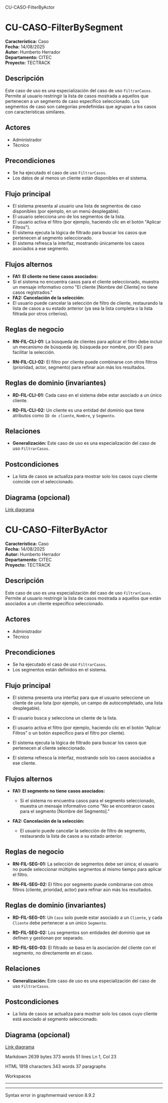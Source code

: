   
CU-CASO-FilterByActor

# CU-CASO-FilterBySegment  
  

**Característica:** Caso   
**Fecha:** 14/08/2025  
**Autor:** Humberto Herrador  
**Departamento:** CITEC  
**Proyecto:** TECTRACK  
  
  

## Descripción  

Este caso de uso es una especialización del caso de uso `FiltrarCasos`. Permite al usuario restringir la lista de casos mostrada a aquellos que pertenecen a un segmento de caso específico seleccionado. Los segmentos de caso son categorías predefinidas que agrupan a los casos con características similares.
  

## Actores  

- Administrador  
- Técnico  
  

## Precondiciones  

- Se ha ejecutado el caso de uso `FiltrarCasos`.  
-   Los datos de al menos un cliente están disponibles en el sistema.  
  

## Flujo principal  

-   El sistema presenta al usuario una lista de segmentos de caso disponibles (por ejemplo, en un menú desplegable).
-   El usuario selecciona uno de los segmentos de la lista.
-   El usuario activa el filtro (por ejemplo, haciendo clic en el botón "Aplicar Filtros").
-   El sistema ejecuta la lógica de filtrado para buscar los casos que pertenecen al segmento seleccionado.
-   El sistema refresca la interfaz, mostrando únicamente los casos asociados a ese segmento.
  

## Flujos alternos  

-  **FA1: El cliente no tiene casos asociados:**  
 -  Si el sistema no encuentra casos para el cliente seleccionado, muestra un mensaje informativo como "El cliente [Nombre del Cliente] no tiene casos registrados."  
-  **FA2: Cancelación de la selección:**  
 -  El usuario puede cancelar la selección de filtro de cliente, restaurando la lista de casos a su estado anterior (ya sea la lista completa o la lista filtrada por otros criterios).  
  

## Reglas de negocio  

-  **RN-FIL-CLI-01:** La búsqueda de clientes para aplicar el filtro debe incluir un mecanismo de búsqueda (ej. búsqueda por nombre, por ID) para facilitar la selección.  
    
-  **RN-FIL-CLI-02:** El filtro por cliente puede combinarse con otros filtros (prioridad, actor, segmento) para refinar aún más los resultados.  

## Reglas de dominio (invariantes)  

-  **RD-FIL-CLI-01:** Cada caso en el sistema debe estar asociado a un único cliente.  
    
-  **RD-FIL-CLI-02:** Un cliente es una entidad del dominio que tiene atributos como `ID de cliente`, `Nombre`, y `Segmento`.  
  

## Relaciones  

- **Generalización:** Este caso de uso es una especialización del caso de uso `FiltrarCasos`.  
  

## Postcondiciones  

- La lista de casos se actualiza para mostrar solo los casos cuyo cliente coincide con el seleccionado.  
  

## Diagrama (opcional)  

[Link diagrama](https://app.diagrams.net/#Hgrupotecun-citec-wbeto/portal-tectrack-vite/use-case-diagram/docs/casos-uso/caso/CU-CASO-ViewCases.drawio#%7B%22pageId%22:%2258KHKjolmZH9Jl-Zs60m%22%7D)  

# CU-CASO-FilterByActor

**Característica:**  Caso  
**Fecha:**  14/08/2025  
**Autor:**  Humberto Herrador  
**Departamento:**  CITEC  
**Proyecto:**  TECTRACK

## Descripción

Este caso de uso es una especialización del caso de uso  `FiltrarCasos`. Permite al usuario restringir la lista de casos mostrada a aquellos que están asociados a un cliente específico seleccionado.

## Actores

-   Administrador
-   Técnico

## Precondiciones

-   Se ha ejecutado el caso de uso  `FiltrarCasos`.
-   Los segmentos están definidos en el sistema.

## Flujo principal

-   El sistema presenta una interfaz para que el usuario seleccione un cliente de una lista (por ejemplo, un campo de autocompletado, una lista desplegable).
    
-   El usuario busca y selecciona un cliente de la lista.
    
-   El usuario activa el filtro (por ejemplo, haciendo clic en el botón “Aplicar Filtros” o un botón específico para el filtro por cliente).
    
-   El sistema ejecuta la lógica de filtrado para buscar los casos que pertenecen al cliente seleccionado.
    
-   El sistema refresca la interfaz, mostrando solo los casos asociados a ese cliente.
    

## Flujos alternos

-   **FA1: El segmento no tiene casos asociados:**
    
    -   Si el sistema no encuentra casos para el segmento seleccionado, muestra un mensaje informativo como "No se encontraron casos para el segmento [Nombre del Segmento]."
        
-   **FA2: Cancelación de la selección:**
    
    -   El usuario puede cancelar la selección de filtro de segmento, restaurando la lista de casos a su estado anterior.

## Reglas de negocio

-   **RN-FIL-SEG-01:** La selección de segmentos debe ser única; el usuario no puede seleccionar múltiples segmentos al mismo tiempo para aplicar el filtro.
    
-   **RN-FIL-SEG-02:** El filtro por segmento puede combinarse con otros filtros (cliente, prioridad, actor) para refinar aún más los resultados.
    

## Reglas de dominio (invariantes)
-   **RD-FIL-SEG-01:** Un `Caso` solo puede estar asociado a un `Cliente`, y cada `Cliente` debe pertenecer a un único `Segmento`.
    
-   **RD-FIL-SEG-02:** Los segmentos son entidades del dominio que se definen y gestionan por separado.
    
-   **RD-FIL-SEG-03:** El filtrado se basa en la asociación del cliente con el segmento, no directamente en el caso.
    

## Relaciones

-   **Generalización:**  Este caso de uso es una especialización del caso de uso  `FiltrarCasos`.

## Postcondiciones

-   La lista de casos se actualiza para mostrar solo los casos cuyo cliente está asociado al segmento seleccionado.

## Diagrama (opcional)

[Link diagrama](https://app.diagrams.net/#Hgrupotecun-citec-wbeto/portal-tectrack-vite/use-case-diagram/docs/casos-uso/caso/CU-CASO-ViewCases.drawio#%7B%22pageId%22:%2258KHKjolmZH9Jl-Zs60m%22%7D)

Markdown 2639  bytes 373  words 51  lines Ln 1, Col 23

HTML 1918  characters 343  words 37  paragraphs

Workspaces

----------

----------

Syntax error in graphmermaid version 8.9.2
<!--stackedit_data:
eyJoaXN0b3J5IjpbLTExMzI0NzU5OTNdfQ==
-->